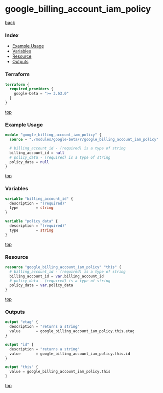 # google_billing_account_iam_policy

[back](../google-beta.md)

### Index

- [Example Usage](#example-usage)
- [Variables](#variables)
- [Resource](#resource)
- [Outputs](#outputs)

### Terraform

```terraform
terraform {
  required_providers {
    google-beta = ">= 3.63.0"
  }
}
```

[top](#index)

### Example Usage

```terraform
module "google_billing_account_iam_policy" {
  source = "./modules/google-beta/r/google_billing_account_iam_policy"

  # billing_account_id - (required) is a type of string
  billing_account_id = null
  # policy_data - (required) is a type of string
  policy_data = null
}
```

[top](#index)

### Variables

```terraform
variable "billing_account_id" {
  description = "(required)"
  type        = string
}

variable "policy_data" {
  description = "(required)"
  type        = string
}
```

[top](#index)

### Resource

```terraform
resource "google_billing_account_iam_policy" "this" {
  # billing_account_id - (required) is a type of string
  billing_account_id = var.billing_account_id
  # policy_data - (required) is a type of string
  policy_data = var.policy_data
}
```

[top](#index)

### Outputs

```terraform
output "etag" {
  description = "returns a string"
  value       = google_billing_account_iam_policy.this.etag
}

output "id" {
  description = "returns a string"
  value       = google_billing_account_iam_policy.this.id
}

output "this" {
  value = google_billing_account_iam_policy.this
}
```

[top](#index)